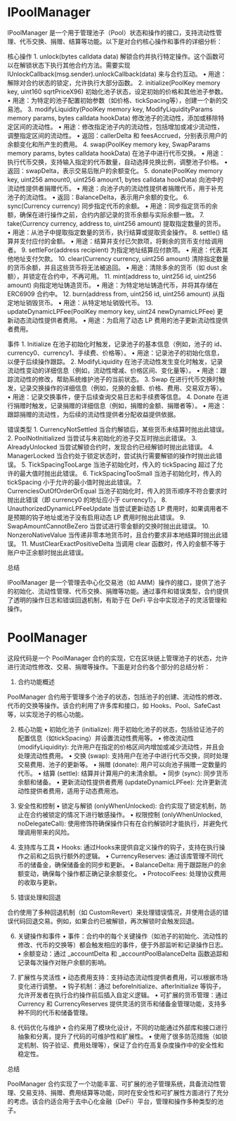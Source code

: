 # IPoolManager
IPoolManager 是一个用于管理池子（Pool）状态和操作的接口，支持流动性管理、代币交换、捐赠、结算等功能。以下是对合约核心操作和事件的详细分析：

核心操作
	1.	unlock(bytes calldata data)
解锁合约并执行特定操作。这个函数可以在解锁状态下执行其他合约方法。需要实现 IUnlockCallback(msg.sender).unlockCallback(data) 来与合约互动。
	•	用途：解除对合约状态的锁定，允许执行大部分函数。
	2.	initialize(PoolKey memory key, uint160 sqrtPriceX96)
初始化池子状态，设定初始的价格和其他池子参数。
	•	用途：为特定的池子配置初始参数（如价格、tickSpacing等），创建一个新的交易池。
	3.	modifyLiquidity(PoolKey memory key, ModifyLiquidityParams memory params, bytes calldata hookData)
修改池子的流动性，添加或移除特定区间的流动性。
	•	用途：修改指定池子内的流动性，包括增加或减少流动性，调整指定区间的流动性。
	•	返回：callerDelta 和 feesAccrued，分别表示用户的余额变化和所产生的费用。
	4.	swap(PoolKey memory key, SwapParams memory params, bytes calldata hookData)
在池子中进行代币交换。
	•	用途：执行代币交换，支持输入指定的代币数量，自动选择兑换比例，调整池子价格。
	•	返回：swapDelta，表示交易后账户的余额变化。
	5.	donate(PoolKey memory key, uint256 amount0, uint256 amount1, bytes calldata hookData)
向池中的流动性提供者捐赠代币。
	•	用途：向池子内的流动性提供者捐赠代币，用于补充池子的流动性。
	•	返回：BalanceDelta，表示用户余额的变化。
	6.	sync(Currency currency)
同步指定代币的余额。
	•	用途：同步指定货币的余额，确保在进行操作之前，合约内部记录的货币余额与实际余额一致。
	7.	take(Currency currency, address to, uint256 amount)
提取指定数量的货币。
	•	用途：从池子中提取指定数量的货币，执行结算或提取资金操作。
	8.	settle()
结算并支付应付的金额。
	•	用途：结算并支付已欠款项，将剩余的货币支付给调用者。
	9.	settleFor(address recipient)
为指定地址结算应付款项。
	•	用途：代表其他地址支付欠款。
	10.	clear(Currency currency, uint256 amount)
清除指定数量的货币余额，并且这些货币将无法被追回。
	•	用途：清除多余的货币（如 dust 余额），并锁定在合约中，不再可用。
	11.	mint(address to, uint256 id, uint256 amount)
向指定地址铸造货币。
	•	用途：为特定地址铸造代币，并将其存储在 ERC6909 合约中。
	12.	burn(address from, uint256 id, uint256 amount)
从指定地址销毁货币。
	•	用途：从特定地址销毁代币。
	13.	updateDynamicLPFee(PoolKey memory key, uint24 newDynamicLPFee)
更新动态流动性提供者费用。
	•	用途：为启用了动态 LP 费用的池子更新流动性提供者费用。

事件
	1.	Initialize
在池子初始化时触发，记录池子的基本信息（例如，池子的 id、currency0、currency1、手续费、价格等）。
	•	用途：记录池子的初始化信息，以便于后续操作跟踪。
	2.	ModifyLiquidity
在池子流动性发生变化时触发，记录流动性变动的详细信息（例如，流动性增减、价格区间、变化量等）。
	•	用途：跟踪流动性的修改，帮助系统维护池子的当前状态。
	3.	Swap
在进行代币交换时触发，记录交换操作的详细信息（例如，兑换的金额、价格、费用、交易双方等）。
	•	用途：记录交换事件，便于后续查询交易日志和手续费等信息。
	4.	Donate
在进行捐赠时触发，记录捐赠的详细信息（例如，捐赠的金额、捐赠者等）。
	•	用途：跟踪捐赠的流动性，为后续的流动性提供者分配收益提供依据。

错误类型
	1.	CurrencyNotSettled
当合约解锁后，某些货币未结算时抛出此错误。
	2.	PoolNotInitialized
当尝试与未初始化的池子交互时抛出此错误。
	3.	AlreadyUnlocked
当尝试解锁合约时，发现合约已经解锁时抛出此错误。
	4.	ManagerLocked
当合约处于锁定状态时，尝试执行需要解锁的操作时抛出此错误。
	5.	TickSpacingTooLarge
当池子初始化时，传入的 tickSpacing 超过了允许的最大值时抛出此错误。
	6.	TickSpacingTooSmall
当池子初始化时，传入的 tickSpacing 小于允许的最小值时抛出此错误。
	7.	CurrenciesOutOfOrderOrEqual
当池子初始化时，传入的货币顺序不符合要求时抛出此错误（即 currency0 的地址应小于 currency1）。
	8.	UnauthorizedDynamicLPFeeUpdate
当尝试更新动态 LP 费用时，如果调用者不是预期的钩子地址或池子没有启用动态 LP 费用时抛出此错误。
	9.	SwapAmountCannotBeZero
当尝试进行零金额的交换时抛出此错误。
	10.	NonzeroNativeValue
当传递非零本地货币时，且合约要求非本地结算时抛出此错误。
	11.	MustClearExactPositiveDelta
当调用 clear 函数时，传入的金额不等于账户中正余额时抛出此错误。

总结

IPoolManager 是一个管理去中心化交易池（如 AMM）操作的接口，提供了池子的初始化、流动性管理、代币交换、捐赠等功能。通过事件和错误类型，合约提供了透明的操作日志和错误回退机制，有助于在 DeFi 平台中实现池子的灵活管理和操作。

# PoolManager


这段代码是一个 PoolManager 合约的实现，它在区块链上管理池子的状态，允许进行流动性修改、交易、捐赠等操作。下面是对合约各个部分的总结分析：

1. 合约功能概述

PoolManager 合约用于管理多个池子的状态，包括池子的创建、流动性的修改、代币的交换等操作。该合约利用了许多库和接口，如 Hooks、Pool、SafeCast 等，以实现池子的核心功能。

2. 核心功能
	•	初始化池子 (initialize): 用于初始化池子的状态，包括验证池子的配置信息（如tickSpacing）并设置流动性费用等。
	•	修改流动性 (modifyLiquidity): 允许用户在指定的价格区间内增加或减少流动性，并且会处理流动性费用。
	•	交换 (swap): 支持用户在池子中进行代币交换，同时处理交易费用、池子的更新等。
	•	捐赠 (donate): 用户可以向池子捐赠一定数量的代币。
	•	结算 (settle): 结算并计算用户的未清余额。
	•	同步 (sync): 同步货币余额和储备。
	•	更新流动性提供者费用 (updateDynamicLPFee): 允许更新流动性提供者费用，适用于动态费用池。

3. 安全性和控制
	•	锁定与解锁 (onlyWhenUnlocked): 合约实现了锁定机制，防止在合约被锁定的情况下进行敏感操作。
	•	权限控制 (onlyWhenUnlocked, noDelegateCall): 使用修饰符确保操作只有在合约解锁时才能执行，并避免代理调用带来的风险。

4. 支持库与工具
	•	Hooks: 通过Hooks来提供自定义操作的钩子，支持在执行操作之前和之后执行额外的逻辑。
	•	CurrencyReserves: 通过该库管理不同代币的储备金，确保储备金的同步和更新。
	•	BalanceDelta: 用于跟踪账户的余额变动，确保每个操作都正确记录余额变化。
	•	ProtocolFees: 处理协议费用的收取与更新。

5. 错误处理和回退

合约使用了多种回退机制（如 CustomRevert）来处理错误情况，并使用合适的错误代码回退交易。例如，如果合约已被解锁，再次解锁时会触发回退。

6. 关键操作和事件
	•	事件：合约中的每个关键操作（如池子的初始化、流动性的修改、代币的交换等）都会触发相应的事件，便于外部监听和记录操作日志。
	•	余额变动：通过 _accountDelta 和 _accountPoolBalanceDelta 函数追踪和记录每次操作对账户余额的影响。

7. 扩展性与灵活性
	•	动态费用支持：支持动态流动性提供者费用，可以根据市场变化进行调整。
	•	钩子机制：通过 beforeInitialize、afterInitialize 等钩子，允许开发者在执行合约操作前后插入自定义逻辑。
	•	可扩展的货币管理：通过 Currency 和 CurrencyReserves 提供灵活的货币和储备金管理功能，支持多种不同的代币和储备管理。

8. 代码优化与维护
	•	合约采用了模块化设计，不同的功能通过外部库和接口进行抽象和分离，提升了代码的可维护性和扩展性。
	•	使用了很多防范措施（如锁定机制、钩子验证、费用处理等），保证了合约在高复杂度操作中的安全性和稳定性。

总结

PoolManager 合约实现了一个功能丰富、可扩展的池子管理系统，具备流动性管理、交易支持、捐赠、费用结算等功能，同时在安全性和可扩展性方面进行了充分的考虑。该合约适合用于去中心化金融（DeFi）平台，管理和操作多种类型的池子。